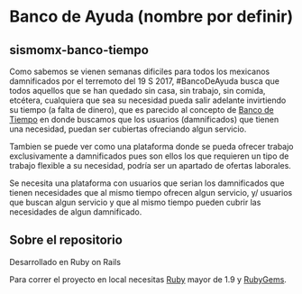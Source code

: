 # Banco de Ayuda (nombre por definir)

## sismomx-banco-tiempo

Como sabemos se vienen semanas dificiles para todos los mexicanos damnificados por el terremoto del 19 S 2017, #BancoDeAyuda busca que todos aquellos que se han quedado sin casa, sin trabajo, sin comida, etcétera, cualquiera que sea su necesidad pueda salir adelante invirtiendo su tiempo (a falta de dinero), que es parecido al concepto de [Banco de Tiempo](https://es.wikipedia.org/wiki/Banco_de_tiempo) en donde buscamos que los usuarios (damnificados) que tienen una necesidad, puedan ser cubiertas ofreciando algun servicio.

Tambien se puede ver como una plataforma donde se pueda ofrecer trabajo exclusivamente a damnificados pues son ellos los que requieren un tipo de trabajo flexible a su necesidad, podría ser un apartado de ofertas laborales.

Se necesita una plataforma con usuarios que serian los damnificados que tienen necesidades que al mismo tiempo ofrecen algun servicio, y/ usuarios que buscan algun servicio y que al mismo tiempo pueden cubrir las necesidades de algun damnificado.

## Sobre el repositorio

Desarrollado en Ruby on Rails

Para correr el proyecto en local necesitas
[Ruby](https://www.ruby-lang.org/es/) mayor de 1.9 y
[RubyGems](https://rubygems.org/pages/download/).
